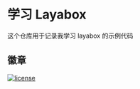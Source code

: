 # 学习 Layabox

这个仓库用于记录我学习 layabox 的示例代码

## 徽章

[![license](https://img.shields.io/github/license/cntanglijun/learn-layabox.svg)](https://github.com/cntanglijun/learn-layabox/blob/master/LICENSE)
